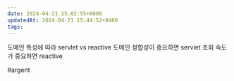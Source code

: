 ```yaml
---
date: 2024-04-21 15:02:55+0000
updatedAt: 2024-04-21 15:44:52+8480
tags: 
---
```

도메인 특성에 따라 
servlet vs reactive 
도메인 정합성이 중요하면 servlet
조회 속도가 중요하면 reactive

#argent 